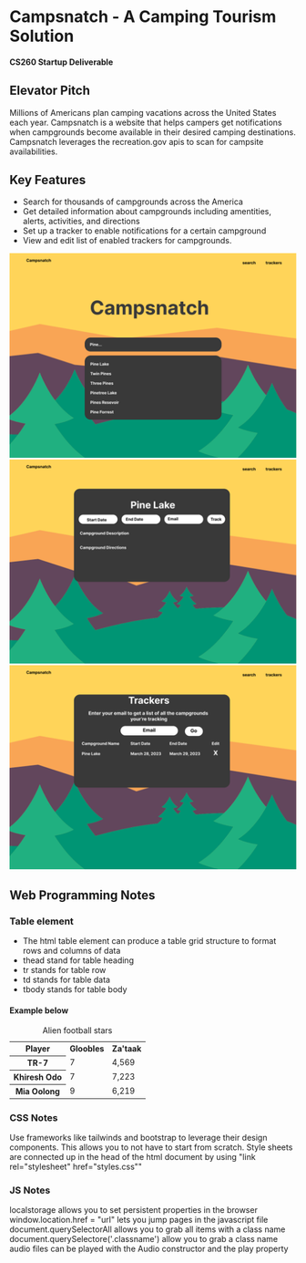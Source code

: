 # Campsnatch - A Camping Tourism Solution
#### CS260 Startup Deliverable

## Elevator Pitch
Millions of Americans plan camping vacations across the United States each year. Campsnatch is a website that helps campers get notifications when campgrounds become available in their desired camping destinations. Campsnatch leverages the recreation.gov apis to scan for campsite availabilities.

## Key Features
* Search for thousands of campgrounds across the America
* Get detailed information about campgrounds including amentities, alerts, activities, and directions 
* Set up a tracker to enable notifications for a certain campground
* View and edit list of enabled trackers for campgrounds.

![image info](./design/Search.png)
![image info](./design/Campground.png)
![image info](./design/Trackers.png)

## Web Programming Notes
### Table element
* The html table element can produce a table grid structure to format rows and columns of data
* thead stand for table heading
* tr stands for table row
* td stands for table data
* tbody stands for table body
#### Example below
<table>
    <caption>Alien football stars</caption>
    <tr>
        <th scope="col">Player</th>
        <th scope="col">Gloobles</th>
        <th scope="col">Za'taak</th>
    </tr>
    <tr>
        <th scope="row">TR-7</th>
        <td>7</td>
        <td>4,569</td>
    </tr>
    <tr>
        <th scope="row">Khiresh Odo</th>
        <td>7</td>
        <td>7,223</td>
    </tr>
    <tr>
        <th scope="row">Mia Oolong</th>
        <td>9</td>
        <td>6,219</td>
    </tr>
</table>

### CSS Notes
Use frameworks like tailwinds and bootstrap to leverage their design components. This allows you to not have to start from scratch.
Style sheets are connected up in the head of the html document by using "link rel="stylesheet" href="styles.css""

### JS Notes
localstorage allows you to set persistent properties in the browser
window.location.href = "url" lets you jump pages in the javascript file
document.querySelectorAll allows you to grab all items with a class name
document.querySelectore('.classname') allow you to grab a class name
audio files can be played with the Audio constructor and the play property
